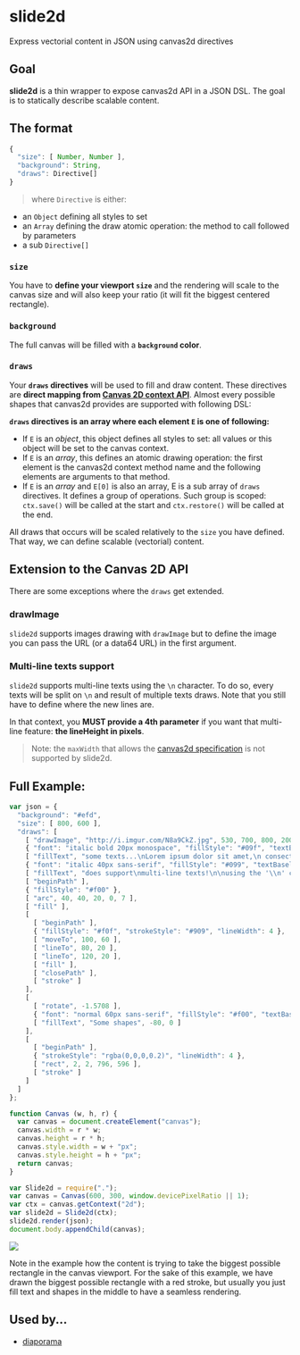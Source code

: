 slide2d
=======
Express vectorial content in JSON using canvas2d directives

## Goal

**slide2d** is a thin wrapper to expose canvas2d API in a JSON DSL.
The goal is to statically describe scalable content.

## The format

```js
{
  "size": [ Number, Number ],
  "background": String,
  "draws": Directive[]
}
```

> where `Directive` is either:
- an `Object` defining all styles to set
- an `Array` defining the draw atomic operation: the method to call followed by parameters
- a sub `Directive[]`

### `size`

You have to **define your viewport `size`** and the rendering will scale to the canvas size and will also keep your ratio (it will fit the biggest centered rectangle).

### `background`

The full canvas will be filled with a **`background` color**.

### `draws`

Your **`draws` directives** will be used to fill and draw content. These directives are **direct mapping from [Canvas 2D context API](http://www.w3.org/TR/2dcontext/)**. Almost every possible shapes that canvas2d provides are supported with following DSL:

**`draws` directives is an array where each element `E` is one of following:**
- If `E` is an *object*, this object defines all styles to set: all values or this object will be set to the canvas context.
- If `E` is an *array*, this defines an atomic drawing operation: the first element is the canvas2d context method name and the following elements are arguments to that method.
- If `E` is an *array* and `E[0]` is also an array, E is a sub array of `draws` directives. It defines a group of operations. Such group is scoped: `ctx.save()` will be called at the start and `ctx.restore()` will be called at the end.

All draws that occurs will be scaled relatively to the `size` you have defined. That way, we can define scalable (vectorial) content.

## Extension to the Canvas 2D API

There are some exceptions where the `draws` get extended.

### drawImage

`slide2d` supports images drawing with `drawImage` but to define the image you can pass the URL (or a data64 URL) in the first argument.

### Multi-line texts support

`slide2d` supports multi-line texts using the `\n` character.
To do so, every texts will be split on `\n` and result of multiple texts draws.
Note that you still have to define where the new lines are.

In that context, you
**MUST provide a 4th parameter** if you want that multi-line feature: **the lineHeight in pixels**.

> Note: the `maxWidth` that allows the [canvas2d specification](http://www.w3.org/TR/2dcontext/#drawing-text-to-the-canvas) is not supported by slide2d.

## Full Example:

```js
var json = {
  "background": "#efd",
  "size": [ 800, 600 ],
  "draws": [
    [ "drawImage", "http://i.imgur.com/N8a9CkZ.jpg", 530, 700, 800, 200, 0, 400, 800, 200 ],
    { "font": "italic bold 20px monospace", "fillStyle": "#09f", "textBaseline": "top", "textAlign": "right" },
    [ "fillText", "some texts...\nLorem ipsum dolor sit amet,\n consectetur adipiscing elit,\n sed do eiusmod tempor incididunt ut labore\net dolore magna aliqua.", 780, 10, 20 ],
    { "font": "italic 40px sans-serif", "fillStyle": "#099", "textBaseline": "middle", "textAlign": "center" },
    [ "fillText", "does support\nmulti-line texts!\n\nusing the '\\n' character.\n\nand also supports images :)", 400, 200, 48],
    [ "beginPath" ],
    { "fillStyle": "#f00" },
    [ "arc", 40, 40, 20, 0, 7 ],
    [ "fill" ],
    [
      [ "beginPath" ],
      { "fillStyle": "#f0f", "strokeStyle": "#909", "lineWidth": 4 },
      [ "moveTo", 100, 60 ],
      [ "lineTo", 80, 20 ],
      [ "lineTo", 120, 20 ],
      [ "fill" ],
      [ "closePath" ],
      [ "stroke" ]
    ],
    [
      [ "rotate", -1.5708 ],
      { "font": "normal 60px sans-serif", "fillStyle": "#f00", "textBaseline": "top", "textAlign": "right" },
      [ "fillText", "Some shapes", -80, 0 ]
    ],
    [
      [ "beginPath" ],
      { "strokeStyle": "rgba(0,0,0,0.2)", "lineWidth": 4 },
      [ "rect", 2, 2, 796, 596 ],
      [ "stroke" ]
    ]
  ]
};

function Canvas (w, h, r) {
  var canvas = document.createElement("canvas");
  canvas.width = r * w;
  canvas.height = r * h;
  canvas.style.width = w + "px";
  canvas.style.height = h + "px";
  return canvas;
}

var Slide2d = require(".");
var canvas = Canvas(600, 300, window.devicePixelRatio || 1);
var ctx = canvas.getContext("2d");
var slide2d = Slide2d(ctx);
slide2d.render(json);
document.body.appendChild(canvas);
```

![](http://i.imgur.com/hAPUzTb.png)

Note in the example how the content is trying to take the biggest possible rectangle in the canvas viewport. For the sake of this example, we have drawn the biggest possible rectangle with a red stroke, but usually you just fill text and shapes in the middle to have a seamless rendering.



## Used by...

- [diaporama](https://github.com/gre/diaporama/)
